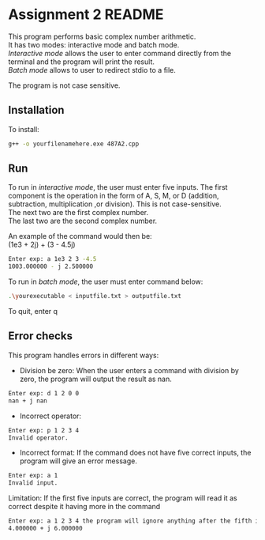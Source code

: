 # Assignment 2 README

This program performs basic complex number arithmetic.  
It has two modes: interactive mode and batch mode.  
_Interactive mode_ allows the user to enter command directly from the terminal and the program will print the result.  
_Batch mode_ allows to user to redirect stdio to a file.
  
The program is not case sensitive.  

## Installation

To install:  
```bash
g++ -o yourfilenamehere.exe 487A2.cpp
```

## Run

To run in _interactive mode_, the user must enter five inputs.
The first component is the operation in the form of A, S, M, or D (addition, subtraction, multiplication ,or
division). This is not case-sensitive.  
The next two are the first complex number.  
The last two are the second complex number.  
  
An example of the command would then be:  
(1e3 + 2j) + (3 - 4.5j)
```bash
Enter exp: a 1e3 2 3 -4.5
1003.000000 - j 2.500000
```  

To run in _batch mode_, the user must enter command below:  
```bash
.\yourexecutable < inputfile.txt > outputfile.txt
```  

To quit, enter q  

## Error checks
This program handles errors in different ways:  
- Division be zero: When the user enters a command with division by zero, the program will output the result as nan.  
```bash
Enter exp: d 1 2 0 0
nan + j nan
```
- Incorrect operator:
```bash
Enter exp: p 1 2 3 4
Invalid operator.
```

- Incorrect format: 
If the command does not have five correct inputs, the program will give an error message.  
```bash
Enter exp: a 1
Invalid input.
```
Limitation: If the first five inputs are correct, the program will read it as correct despite it having more in the command  
```bash
Enter exp: a 1 2 3 4 the program will ignore anything after the fifth input
4.000000 + j 6.000000
```
